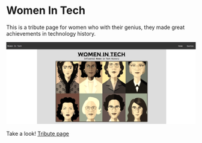 # Women In Tech

This is a tribute page for women who with their genius, they made great achievements in technology history.

![Tribute page preview](https://github.com/Rebeca-RaGe/tribute-page/blob/master/img/preview.png)

Take a look! [Tribute page](https://rebeca-rage.github.io/tribute-page/)
